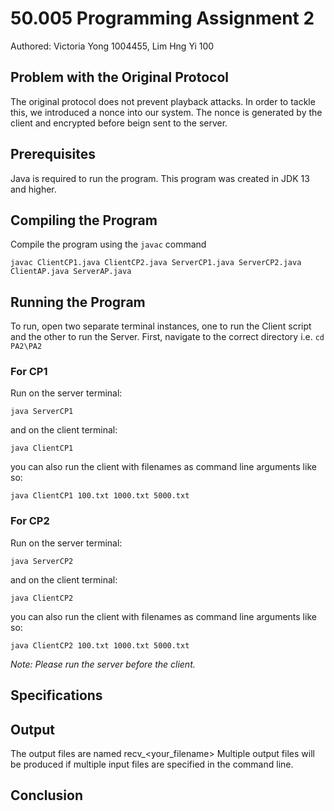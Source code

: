 # 50.005 Programming Assignment 2
Authored: Victoria Yong 1004455, Lim Hng Yi 100

## Problem with the Original Protocol
The original protocol does not prevent playback attacks. 
In order to tackle this, we introduced a nonce into our system. The nonce is generated by the client and encrypted before beign sent to the server.

## Prerequisites
Java is required to run the program. This program was created in JDK 13 and higher.

## Compiling the Program

Compile the program using the `javac` command

```
javac ClientCP1.java ClientCP2.java ServerCP1.java ServerCP2.java ClientAP.java ServerAP.java

```

## Running the Program

To run, open two separate terminal instances, one to run the Client script and the other to run the Server.
First, navigate to the correct directory i.e. `cd PA2\PA2`

### For CP1
Run on the server terminal:
```
java ServerCP1
```

and on the client terminal:
```
java ClientCP1
```

you can also run the client with filenames as command line arguments like so:
```
java ClientCP1 100.txt 1000.txt 5000.txt
```


### For CP2
Run on the server terminal:
```
java ServerCP2
```

and on the client terminal:
```
java ClientCP2
```
you can also run the client with filenames as command line arguments like so:
```
java ClientCP2 100.txt 1000.txt 5000.txt

```

<i>Note: Please run the server before the client.</i>

## Specifications

## Output
The output files are named recv_<your_filename>
Multiple output files will be produced if multiple input files are specified in the command line.

## Conclusion